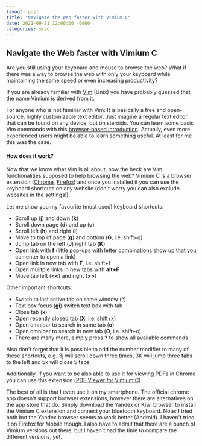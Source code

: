 ```yaml
---
layout: post
title: "Navigate the Web faster with Vimium C"
date: 2021-09-21 12:00:00 -0000
categories: misc
---
```


## Navigate the Web faster with Vimium C

Are you still using your keyboard and mouse to browse the web?
What if there was a way to browse the web with only your keyboard while maintaining the same speed or even increasing productivity?

If you are already familiar with <a href="https://en.wikipedia.org/wiki/Vim_(text_editor)" target="_blank">Vim</a> (Unix) you have probably guessed that the name Vimium is derived from it.

For anyone who is not familiar with Vim: It is basically a free and open-source, highly customizable text editor. Just imagine a regular text editor that can be found on any device, but on steroids. You can learn some basic Vim commands with this <a href="https://www.openvim.com/" target="_blank">browser-based introduction</a>. Actually, even more experienced users might be able to learn something useful. At least for me this was the case.

#### How does it work?

Now that we know what Vim is all about, how the heck are Vim functionalities supposed to help browsing the web? Vimium C is a browser extension (<a href="https://chrome.google.com/webstore/detail/vimium-c-all-by-keyboard/hfjbmagddngcpeloejdejnfgbamkjaeg?hl=en" target="_blank">Chrome</a>, <a href="https://addons.mozilla.org/en-US/firefox/addon/vimium-c/">Firefox</a>) and once you installed it you can use the keyboard shortcuts on any website (don't worry you can also exclude websites in the settings!). 

Let me show you my favourite (most used) keyboard shortcuts:

- Scroll up (**j**) and down (**k**)
- Scroll down page (**d**) and up (**u**)
- Scroll left (**h**) and right (**l**)
- Move to top of page (**g**) and bottom (**G**, i.e. shift+g)
- Jump tab on the left (**J**) right tab (**K**)
- Open link with **f** (little pop-ups with letter combinations show up that you can enter to open a link)
- Open link in new tab with **F**, i.e. shift+f
- Open mulitple links in new tabs with **alt+F** 
- Move tab left (**<<**) and right (**>>**)

Other important shortcuts:
- Switch to last active tab on same window (**^**)
- Text box focus (**gi**) switch text box with tab
- Close tab (**x**)
- Open recently closed tab (**X**, i.e. shift+x)
- Open omnibar to search in same tab (**o**)
- Open omnibar to search in new tab (**O**, i.e. shift+o)
- There are many more, simply press **?** to show all available commands

Also don't forget that it is possible to add the number modifier to many of these shortcuts, e.g. 3j will scroll down three times, 3K will jump three tabs to the left and 5x will close 5 tabs.

Additionally, if you want to be also able to use it for viewing PDFs in Chrome you can use this extension (<a href="https://chrome.google.com/webstore/detail/pdf-viewer-for-vimium-c/nacjakoppgmdcpemlfnfegmlhipddanj" target="_blank">PDF Viewer for Vimium C</a>).

The best of all is that I even use it on my smartphone. The official chrome app doesn't support browser extensions, however there are alternatives on the app store that do. Simply download the Yandex or Kiwi browser to install the Vimium C extension and connect your bluetooth keyboard. Note: I tried both but the Yandex browser seems to work better (Android). I haven't tried it on Firefox for Mobile though. I also have to admit that there are a bunch of Vimium versions out there, but I haven't had the time to compare the different versions, yet.
